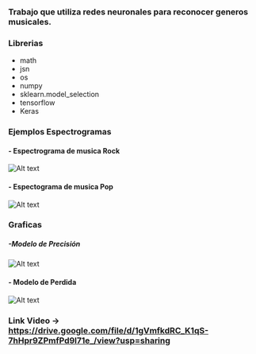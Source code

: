 ### Trabajo que utiliza redes neuronales para reconocer generos musicales.

### Librerias 
 - math
 - jsn
 - os
 - numpy
 - sklearn.model_selection
 - tensorflow
 - Keras

### Ejemplos Espectrogramas

#### - Espectrograma de musica Rock
![Alt text](https://github.com/AngelDario/MusicGenreRecognition/blob/master/spectrogram_images/10000_Rock_music.jpg)

#### - Espectograma de musica Pop
 ![Alt text](https://github.com/AngelDario/MusicGenreRecognition/blob/master/spectrogram_images/10009_Pop_music.jpg)

### Graficas 

 ##### -Modelo de Precisión 
![Alt text](https://github.com/AngelDario/MusicGenreRecognition/blob/master/images/model_accuracy.png)

 #### - Modelo de Perdida
![Alt text](https://github.com/AngelDario/MusicGenreRecognition/blob/master/images/model_loss.png)

### Link Video -> https://drive.google.com/file/d/1gVmfkdRC_K1qS-7hHpr9ZPmfPd9l71e_/view?usp=sharing
